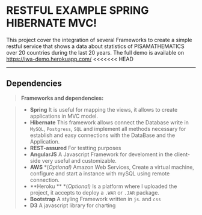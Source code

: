 RESTFUL EXAMPLE SPRING HIBERNATE MVC!
===================


This project cover the integration of several Frameworks to create a simple restful service that shows a data about statistics of PISAMATHEMATICS over 20 countries during the last 20 years. The full demo is available on https://iwa-demo.herokuapp.com/
<<<<<<< HEAD

----------
Dependencies
-------------

> **Frameworks and dependencies:**

> - **Spring** It is useful for mapping the views, it allows to create applications in MVC model.
> - **Hibernate** This framework allows connect the Database write in `MySQL`, `Postgress`, `SQL` and implement all methods necessary for establish and easy connections with the DataBase and the Application.
> - **REST-assured** For testting purposes 
> -  **AngularJS** A Javascript Framework for develoment in the client-side very useful and customizable.
> - **AWS** *(*Optional)* Amazon Web Services, Create a virtual machine, configure and start a instance with mySQL using remote connection.
> - **Heroku ** *(*Optional)* Is a platform where I uploaded the project, it accepts to deploy a `.WAR` or `.JAR` package.
> - **Bootstrap** A styling Framework written in `js`. and  `css`
> - **D3** A javascript library for charting

